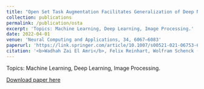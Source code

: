 ```yaml
---
title: "Open Set Task Augmentation Facilitates Generalization of Deep Neural Networks Trained on Small Data Sets"
collection: publications
permalink: /publication/osta
excerpt: 'Topics: Machine Learning, Deep Learning, Image Processing.'
date: 2022-04-01
venue: 'Neural Computing and Applications, 34, 6067–6083'
paperurl: 'https://link.springer.com/article/10.1007/s00521-021-06753-6'
citation: '<b>Wadhah Zai El Amri</b>, Felix Reinhart, Wolfram Schenck (2022). &quot;Open Set Task Augmentation Facilitates Generalization of Deep Neural Networks Trained on Small Data Sets.&quot; <i>Neural Computing and Applications, 34, 6067–6083</i>.'
---
```

Topics: Machine Learning, Deep Learning, Image Processing.

[Download paper here](http://wzaielamri.github.io/files/osta_zaielamri.pdf)
